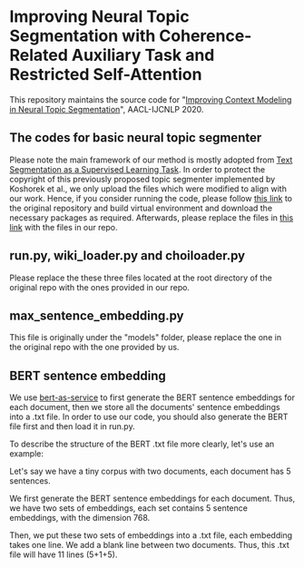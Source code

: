 # Improving Neural Topic Segmentation with Coherence-Related Auxiliary Task and Restricted Self-Attention
This repository maintains the source code for "[Improving Context Modeling in Neural Topic Segmentation](https://arxiv.org/pdf/2010.03138.pdf)", AACL-IJCNLP 2020.

## The codes for basic neural topic segmenter
Please note the main framework of our method is mostly adopted from [Text Segmentation as a Supervised Learning Task](https://arxiv.org/abs/1803.09337). In order to protect the copyright of this previously proposed topic segmenter implemented by Koshorek et al., we only upload the files which were modified to align with our work. Hence, if you consider running the code, please follow [this link](https://github.com/koomri/text-segmentation) to the original repository and build virtual environment and download the necessary packages as required. Afterwards, please replace the files in [this link](https://github.com/koomri/text-segmentation) with the files in our repo.

## run.py, wiki_loader.py and choiloader.py
Please replace the these three files located at the root directory of the original repo with the ones provided in our repo.

## max_sentence_embedding.py
This file is originally under the "models" folder, please replace the one in the original repo with the one provided by us.

## BERT sentence embedding
We use [bert-as-service](https://github.com/hanxiao/bert-as-service) to first generate the BERT sentence embeddings for each document, then we store all the documents' sentence embeddings into a .txt file. In order to use our code, you should also generate the BERT file first and then load it in run.py.

To describe the structure of the BERT .txt file more clearly, let's use an example:

Let's say we have a tiny corpus with two documents, each document has 5 sentences. 

We first generate the BERT sentence embeddings for each document. Thus, we have two sets of embeddings, each set contains 5 sentence embeddings, with the dimension 768.

Then, we put these two sets of embeddings into a .txt file, each embedding takes one line. We add a blank line between two documents. Thus, this .txt file will have 11 lines (5+1+5). 
